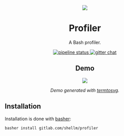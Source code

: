<p align="center">
  <img src="https://gl.githack.com/shellm/profiler/raw/master/logo.png">
</p>

<h1 align="center">Profiler</h1>

<p align="center">A Bash profiler.</p>

<p align="center">
  <a href="https://gitlab.com/shellm/profiler/commits/master">
    <img alt="pipeline status" src="https://gitlab.com/shellm/profiler/badges/master/pipeline.svg" />
  </a>
  <!--<a href="https://gitlab.com/shellm/profiler/commits/master">
    <img alt="coverage report" src="https://gitlab.com/shellm/profiler/badges/master/coverage.svg" />
  </a>-->
  <a href="https://gitter.im/shellm/profiler">
    <img alt="gitter chat" src="https://badges.gitter.im/shellm/profiler.svg" />
  </a>
</p>


  


  <h2 align="center">Demo</h2>
<p align="center"><img src="https://gl.githack.com/shellm/profiler/raw/master/demo/demo.svg"></p>
<p align="center"><em>Demo generated with <a href="https://github.com/nbedos/termtosvg">termtosvg</a>.</em></p>



  ## Installation
Installation is done with [basher](https://github.com/basherpm/basher):

```bash
basher install gitlab.com/shellm/profiler
```



  


